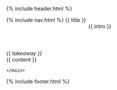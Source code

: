 {% include header.html %} 
<body>
    {% include nav.html %} 
        {{ title }} 
    <main class="container">
            <article>
                <header>{{ intro }} </header>
                <i>{{ takeaway }}</i>
            </article>
            {{ content }}

    </main>

{% include footer.html %}

</body>
</html>


